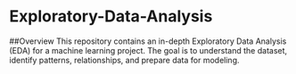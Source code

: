 # Exploratory-Data-Analysis
##Overview
This repository contains an in-depth Exploratory Data Analysis (EDA) for a machine learning project.
The goal is to understand the dataset, identify patterns, relationships, and prepare data for modeling.
